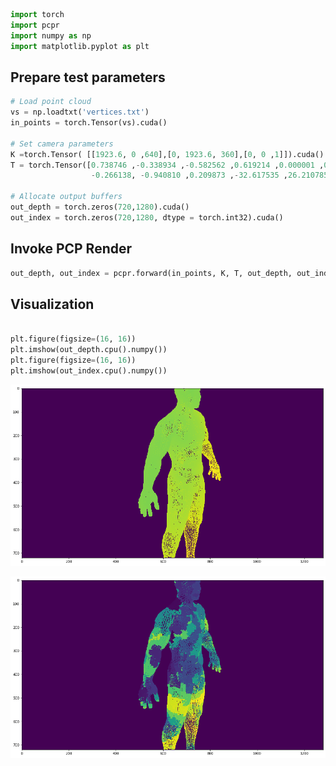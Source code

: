 

```python
import torch
import pcpr
import numpy as np
import matplotlib.pyplot as plt
```

## Prepare test parameters 


```python
# Load point cloud
vs = np.loadtxt('vertices.txt')
in_points = torch.Tensor(vs).cuda()

# Set camera parameters
K =torch.Tensor( [[1923.6, 0 ,640],[0, 1923.6, 360],[0, 0 ,1]]).cuda()
T = torch.Tensor([0.738746 ,-0.338934 ,-0.582562 ,0.619214 ,0.000001 ,0.785223 ,
                  -0.266138, -0.940810 ,0.209873 ,-32.617535 ,26.210785 ,23.938950]).cuda()

# Allocate output buffers
out_depth = torch.zeros(720,1280).cuda()
out_index = torch.zeros(720,1280, dtype = torch.int32).cuda()
```

## Invoke PCP Render


```python
out_depth, out_index = pcpr.forward(in_points, K, T, out_depth, out_index, 40,50,2.5 )
```

## Visualization


```python

plt.figure(figsize=(16, 16))
plt.imshow(out_depth.cpu().numpy())
plt.figure(figsize=(16, 16))
plt.imshow(out_index.cpu().numpy())
```


![png](output_6_1.png)



![png](output_6_2.png)



